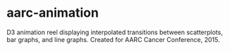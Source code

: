 # aarc-animation
D3 animation reel displaying interpolated transitions between scatterplots, bar graphs, and line graphs. Created for AARC Cancer Conference, 2015. 
